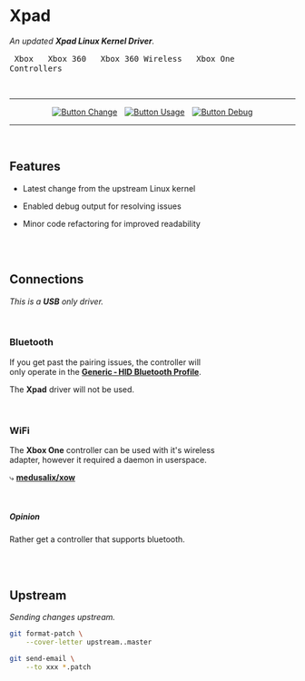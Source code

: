 
# Xpad

*An updated **Xpad Linux Kernel Driver**.*

<kbd> Xbox </kbd> 
<kbd> Xbox 360 </kbd> 
<kbd> Xbox 360 Wireless </kbd> 
<kbd> Xbox One Controllers </kbd> 

<br>

<div align = center>

---

[![Button Change]][Change]  
[![Button Usage]][Usage]  
[![Button Debug]][Debug]

---

</div>

<br>

## Features

- Latest change from the upstream Linux kernel

- Enabled debug output for resolving issues

- Minor code refactoring for improved readability

<br>
<br>

## Connections

*This is a **USB** only driver.*

<br>

### Bluetooth

If you get past the pairing issues, the controller will <br>
only operate in the **[Generic - HID Bluetooth Profile]**.  

The **Xpad** driver will not be used.

<br>

### WiFi

The **Xbox One** controller can be used with it's wireless <br>
adapter, however it required a daemon in userspace. 

⤷ **[medusalix/xow]**

<br>

##### Opinion

Rather get a controller that supports bluetooth.

<br>
<br>

## Upstream

*Sending changes upstream.*

```sh
git format-patch \
    --cover-letter upstream..master
```
    
```sh
git send-email \
    --to xxx *.patch
```


<!----------------------------------------------------------------------------->

[Generic - HID Bluetooth Profile]: https://en.wikipedia.org/wiki/List_of_Bluetooth_profiles#Human_Interface_Device_Profile_(HID)
[medusalix/xow]: https://github.com/medusalix/xow

[Change]: Documentation/Install.md
[Usage]: Documentation/Usage.md
[Debug]: Documentation/Debug.md


<!---------------------------------{ Buttons }--------------------------------->

[Button Change]: https://img.shields.io/badge/Install_/_Update_/_Remove-cfab42?style=for-the-badge
[Button Usage]: https://img.shields.io/badge/Usage-62a0dd?style=for-the-badge
[Button Debug]: https://img.shields.io/badge/Debug-cf427c?style=for-the-badge